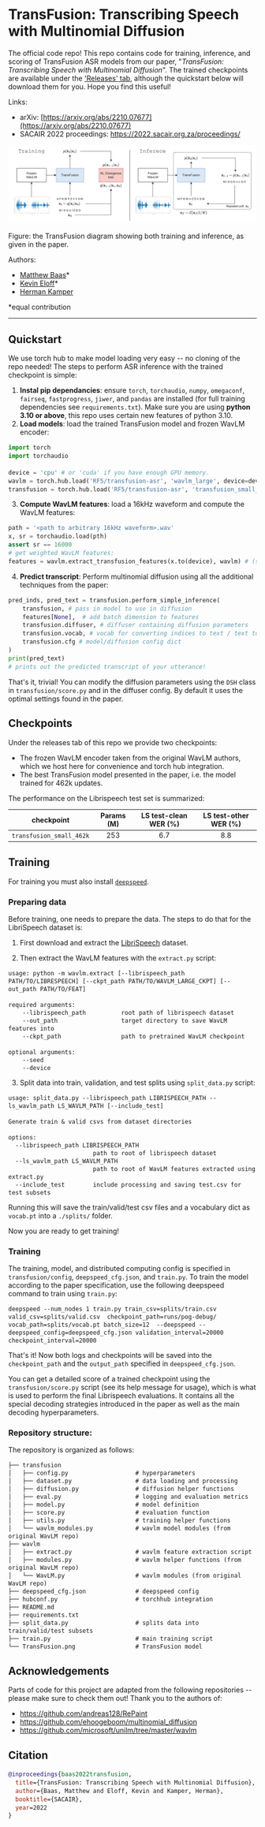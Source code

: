 # TransFusion: Transcribing Speech with Multinomial Diffusion

The official code repo! This repo contains code for training, inference, and scoring of TransFusion ASR models from our paper, "_TransFusion: Transcribing Speech with Multinomial Diffusion_".
The trained checkpoints are available under the ['Releases' tab](https://github.com/RF5/transfusion-asr/releases), although the quickstart below will download them for you. Hope you find this useful!

Links:

- arXiv: [https://arxiv.org/abs/2210.07677](https://arxiv.org/abs/2210.07677)
- SACAIR 2022 proceedings: https://2022.sacair.org.za/proceedings/

![TransFusion architecture](./TransFusion.png)

Figure: the TransFusion diagram showing both training and inference, as given in the paper. 

Authors:

- [Matthew Baas](https://rf5.github.io/)*
- [Kevin Eloff](https://kevineloff.github.io/)*
- [Herman Kamper](https://www.kamperh.com/)

*equal contribution

---

## Quickstart

We use torch hub to make model loading very easy -- no cloning of the repo needed!
The steps to perform ASR inference with the trained checkpoint is simple:

1. **Instal pip dependancies**: ensure `torch`, `torchaudio`, `numpy`, `omegaconf`, `fairseq`, `fastprogress`, `jiwer`, and `pandas` are installed (for full training dependencies see `requirements.txt`). Make sure you are using **python 3.10 or above**, this repo uses certain new features of python 3.10.
2. **Load models**: load the trained TransFusion model and frozen WavLM encoder:
  ```python
  import torch
  import torchaudio

  device = 'cpu' # or 'cuda' if you have enough GPU memory.
  wavlm = torch.hub.load('RF5/transfusion-asr', 'wavlm_large', device=device)
  transfusion = torch.hub.load('RF5/transfusion-asr', 'transfusion_small_462k', device=device)
  ```
3. **Compute WavLM features**: load a 16kHz waveform and compute the WavLM features:

  ```python
  path = '<path to arbitrary 16kHz waveform>.wav'
  x, sr = torchaudio.load(pth)
  assert sr == 16000
  # get weighted WavLM features:
  features = wavlm.extract_transfusion_features(x.to(device), wavlm) # (seq_len, dim)
  ```
4. **Predict transcript**: Perform multinomial diffusion using all the additional techniques from the paper:

  ```python
  pred_inds, pred_text = transfusion.perform_simple_inference(
      transfusion, # pass in model to use in diffusion
      features[None],  # add batch dimension to features
      transfusion.diffuser, # diffuser containing diffusion parameters
      transfusion.vocab, # vocab for converting indices to text / text to indices
      transfusion.cfg # model/diffusion config dict
  )
  print(pred_text)
  # prints out the predicted transcript of your utterance!
  ```

That's it, trivial!
You can modify the diffusion parameters using the `DSH` class in `transfusion/score.py` and in the diffuser config. By default it uses the optimal settings found in the paper. 


## Checkpoints

Under the releases tab of this repo we provide two checkpoints:

- The frozen WavLM encoder taken from the original WavLM authors, which we host here for convenience and torch hub integration.
- The best TransFusion model presented in the paper, i.e. the model trained for 462k updates. 

The performance on the Librispeech test set is summarized:

| checkpoint | Params (M)| LS test-clean WER (%) | LS test-other WER (%) |
| ----------- | :----: | :-----------: | :----: | 
| `transfusion_small_462k`   | 253 | 6.7 | 8.8 | 

## Training

For training you must also install [`deepspeed`](https://www.deepspeed.ai/).

### Preparing data

Before training, one needs to prepare the data. The steps to do that for the LibriSpeech dataset is:

1. First download and extract the [LibriSpeech](http://www.openslr.org/12) dataset. 

2. Then extract the WavLM features with the `extract.py` script:

  ```
  usage: python -m wavlm.extract [--librispeech_path PATH/TO/LIBRESPEECH] [--ckpt_path PATH/TO/WAVLM_LARGE_CKPT] [--out_path PATH/TO/FEAT]

  required arguments:
      --librispeech_path          root path of librispeech dataset
      --out_path                  target directory to save WavLM features into
      --ckpt_path                 path to pretrained WavLM checkpoint

  optional arguments:
      --seed 
      --device                    
  ```

3. Split data into train, validation, and test splits using `split_data.py` script:

  ```
  usage: split_data.py --librispeech_path LIBRISPEECH_PATH --ls_wavlm_path LS_WAVLM_PATH [--include_test]

  Generate train & valid csvs from dataset directories

  options:
    --librispeech_path LIBRISPEECH_PATH
                          path to root of librispeech dataset
    --ls_wavlm_path LS_WAVLM_PATH
                          path to root of WavLM features extracted using extract.py
    --include_test        include processing and saving test.csv for test subsets
  ```
  
  Running this will save the train/valid/test csv files and a vocabulary dict as `vocab.pt` into a `./splits/` folder.

Now you are ready to get training!

### Training

The training, model, and distributed computing config is specified in `transfusion/config`, `deepspeed_cfg.json`, and `train.py`.
To train the model according to the paper specification, use the following deepspeed command to train using `train.py`:

```
deepspeed --num_nodes 1 train.py train_csv=splits/train.csv valid_csv=splits/valid.csv  checkpoint_path=runs/pog-debug/ vocab_path=splits/vocab.pt batch_size=12  --deepspeed --deepspeed_config=deepspeed_cfg.json validation_interval=20000 checkpoint_interval=20000
```

That's it! Now both logs and checkpoints will be saved into the `checkpoint_path` and the `output_path` specified in `deepspeed_cfg.json`.

You can get a detailed score of a trained checkpoint using the `transfusion/score.py` script (see its help message for usage), which is what is used to perform the final Librispeech evaluations. It contains all the special decoding strategies introduced in the paper as well as the main decoding hyperparameters.

### Repository structure:

The repository is organized as follows:


```
├── transfusion
│   ├── config.py                   # hyperparameters
│   ├── dataset.py                  # data loading and processing
│   ├── diffusion.py                # diffusion helper functions
│   ├── eval.py                     # logging and evaluation metrics
│   ├── model.py                    # model definition
│   ├── score.py                    # evaluation function
│   ├── utils.py                    # training helper functions
│   └── wavlm_modules.py            # wavlm model modules (from original WavLM repo)
├── wavlm
│   ├── extract.py                  # wavlm feature extraction script
│   ├── modules.py                  # wavlm helper functions (from original WavLM repo)
│   └── WavLM.py                    # wavlm modules (from original WavLM repo)
├── deepspeed_cfg.json              # deepspeed config
├── hubconf.py                      # torchhub integration
├── README.md
├── requirements.txt
├── split_data.py                   # splits data into train/valid/test subsets
├── train.py                        # main training script
└── TransFusion.png                 # TransFusion model
```


## Acknowledgements

Parts of code for this project are adapted from the following repositories -- please make sure to check them out! Thank you to the authors of:

- https://github.com/andreas128/RePaint
- https://github.com/ehoogeboom/multinomial_diffusion
- https://github.com/microsoft/unilm/tree/master/wavlm

<!-- All experiments were performed on Stellenbosch University's High Performance Computing (HPC) cluster. -->

## Citation


```bibtex
@inproceedings{baas2022transfusion,
  title={TransFusion: Transcribing Speech with Multinomial Diffusion},
  author={Baas, Matthew and Eloff, Kevin and Kamper, Herman},
  booktitle={SACAIR},
  year=2022
}
```
